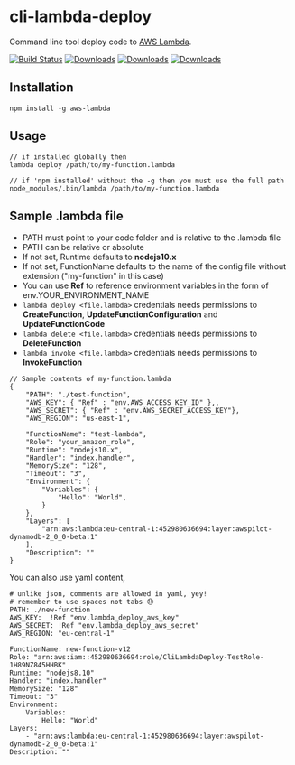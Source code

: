 

# cli-lambda-deploy
Command line tool deploy code to [AWS Lambda](http://aws.amazon.com/lambda/).  

[![Build Status](https://travis-ci.org/awspilot/cli-lambda-deploy.svg?branch=master)](https://travis-ci.org/awspilot/cli-lambda-deploy)
[![Downloads](https://img.shields.io/npm/dm/aws-lambda?maxAge=2592000)](https://www.npmjs.com/package/aws-lambda)
[![Downloads](https://img.shields.io/npm/dy/aws-lambda?maxAge=2592000)](https://www.npmjs.com/package/aws-lambda)
[![Downloads](https://img.shields.io/npm/dt/aws-lambda?maxAge=2592000)](https://www.npmjs.com/package/aws-lambda)


## Installation

```
npm install -g aws-lambda
```

## Usage

```
// if installed globally then
lambda deploy /path/to/my-function.lambda

// if 'npm installed' without the -g then you must use the full path
node_modules/.bin/lambda /path/to/my-function.lambda
```

## Sample .lambda file

 * PATH must point to your code folder and is relative to the .lambda file  
 * PATH can be relative or absolute  
 * If not set, Runtime defaults to **nodejs10.x**  
 * If not set, FunctionName defaults to the name of the config file without extension ("my-function" in this case)  
 * You can use **Ref** to reference environment variables in the form of env.YOUR_ENVIRONMENT_NAME  
 * `lambda deploy <file.lambda>` credentials needs permissions to **CreateFunction**, **UpdateFunctionConfiguration** and **UpdateFunctionCode**  
 * `lambda delete <file.lambda>` credentials needs permissions to **DeleteFunction**  
 * `lambda invoke <file.lambda>` credentials needs permissions to **InvokeFunction**  


```
// Sample contents of my-function.lambda
{
	"PATH": "./test-function",
	"AWS_KEY": { "Ref" : "env.AWS_ACCESS_KEY_ID" },,
	"AWS_SECRET": { "Ref" : "env.AWS_SECRET_ACCESS_KEY"},
	"AWS_REGION": "us-east-1",

	"FunctionName": "test-lambda",
	"Role": "your_amazon_role",
	"Runtime": "nodejs10.x",
	"Handler": "index.handler",
	"MemorySize": "128",
	"Timeout": "3",
	"Environment": {
		"Variables": {
			"Hello": "World",
		}
	},
	"Layers": [
		"arn:aws:lambda:eu-central-1:452980636694:layer:awspilot-dynamodb-2_0_0-beta:1"
	],
	"Description": ""
}
```

You can also use yaml content,
```
# unlike json, comments are allowed in yaml, yey!
# remember to use spaces not tabs 😞
PATH: ./new-function
AWS_KEY:  !Ref "env.lambda_deploy_aws_key"
AWS_SECRET: !Ref "env.lambda_deploy_aws_secret"
AWS_REGION: "eu-central-1"

FunctionName: new-function-v12
Role: "arn:aws:iam::452980636694:role/CliLambdaDeploy-TestRole-1H89NZ845HHBK"
Runtime: "nodejs8.10"
Handler: "index.handler"
MemorySize: "128"
Timeout: "3"
Environment:
    Variables:
        Hello: "World"
Layers:
    - "arn:aws:lambda:eu-central-1:452980636694:layer:awspilot-dynamodb-2_0_0-beta:1"
Description: ""
```
